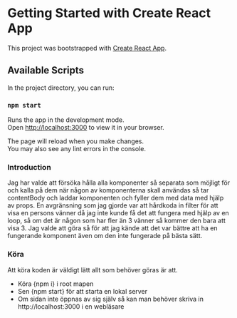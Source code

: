# Getting Started with Create React App

This project was bootstrapped with [Create React App](https://github.com/facebook/create-react-app).

## Available Scripts

In the project directory, you can run:

### `npm start`

Runs the app in the development mode.\
Open [http://localhost:3000](http://localhost:3000) to view it in your browser.

The page will reload when you make changes.\
You may also see any lint errors in the console.

### Introduction
Jag har valde att försöka hålla alla komponenter så separata som möjligt för och kalla på dem när någon av komponenterna skall användas så tar contentBody och laddar komponenten och fyller dem med data med hjälp av props. En avgränsning som jag gjorde var att hårdkoda in filter för att visa en persons vänner då jag inte kunde få det att fungera med hjälp av en loop, så om det är någon som har fler än 3 vänner så kommer den bara att visa 3. Jag valde att göra så för att jag kände att det var bättre att ha en fungerande komponent även om den inte fungerade på bästa sätt. 

### Köra
Att köra koden är väldigt lätt allt som behöver göras är att.
* Köra {npm i} i root mapen
* Sen {npm start} för att starta en lokal server 
* Om sidan inte öppnas av sig själv så kan man behöver skriva in http://localhost:3000 i en webläsare 
